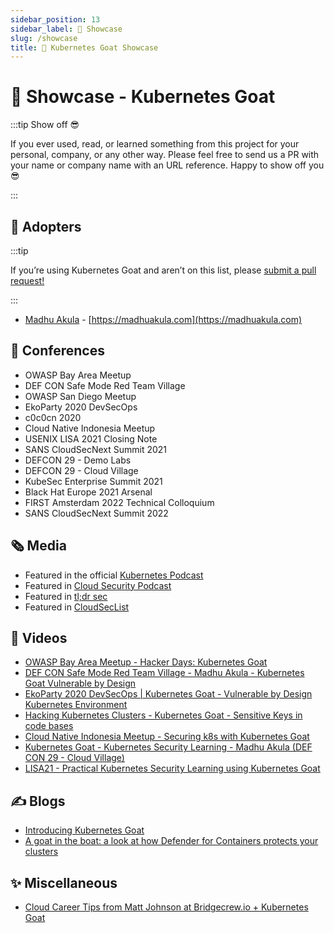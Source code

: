 ```yaml
---
sidebar_position: 13
sidebar_label: 🤩 Showcase
slug: /showcase
title: 🎊 Kubernetes Goat Showcase
---
```


# 🤩 Showcase - Kubernetes Goat

:::tip Show off 😎 

If you ever used, read, or learned something from this project for your personal, company, or any other way. Please feel free to send us a PR with your name or company name with an URL reference. Happy to show off you 😎 

:::

## 🤗 Adopters

:::tip

If you’re using Kubernetes Goat and aren’t on this list, please [submit a pull request!](https://github.com/madhuakula/kubernetes-goat/edit/master/guide/docs/showcase.md)

:::

* [Madhu Akula](https://twitter.com/madhuakula) - [https://madhuakula.com](https://madhuakula.com)


## 📣 Conferences

* OWASP Bay Area Meetup
* DEF CON Safe Mode Red Team Village
* OWASP San Diego Meetup
* EkoParty 2020 DevSecOps
* c0c0cn 2020
* Cloud Native Indonesia Meetup
* USENIX LISA 2021 Closing Note
* SANS CloudSecNext Summit 2021
* DEFCON 29 - Demo Labs
* DEFCON 29 - Cloud Village
* KubeSec Enterprise Summit 2021
* Black Hat Europe 2021 Arsenal
* FIRST Amsterdam 2022 Technical Colloquium
* SANS CloudSecNext Summit 2022

## 🗞️ Media

* Featured in the official [Kubernetes Podcast](https://kubernetespodcast.com/episode/109-kubermatic)
* Featured in [Cloud Security Podcast](https://www.youtube.com/watch?v=fCs-Fw6G_ec)
* Featured in [tl;dr sec](https://tldrsec.com/blog/tldr-sec-039)
* Featured in [CloudSecList](https://cloudseclist.com/issues/issue-42) 

## 🎥 Videos

* [OWASP Bay Area Meetup - Hacker Days: Kubernetes Goat](https://www.youtube.com/watch?v=DQllxpb46Yw)
* [DEF CON Safe Mode Red Team Village - Madhu Akula - Kubernetes Goat Vulnerable by Design](https://youtu.be/aEaSZJRbnTo)
* [EkoParty 2020 DevSecOps | Kubernetes Goat - Vulnerable by Design Kubernetes Environment](https://youtu.be/XqwbVU-gtng)
* [Hacking Kubernetes Clusters - Kubernetes Goat - Sensitive Keys in code bases](https://www.youtube.com/watch?v=SwWk8qVJgNY)
* [Cloud Native Indonesia Meetup - Securing k8s with Kubernetes Goat](https://youtu.be/pf5jOGWoWU0)
* [Kubernetes Goat - Kubernetes Security Learning - Madhu Akula (DEF CON 29 - Cloud Village)](https://www.youtube.com/watch?v=KqQCvAFW7yA)
* [LISA21 - Practical Kubernetes Security Learning using Kubernetes Goat](https://www.youtube.com/watch?v=jWiy1Y9cHC8)

## ✍️ Blogs

* [Introducing Kubernetes Goat](https://medium.com/madhuakula/introducing-kubernetes-goat-8624f6d70e9e)
* [A goat in the boat: a look at how Defender for Containers protects your clusters](https://guillaumeben.xyz/defender-containers.html)

## ✨ Miscellaneous

* [Cloud Career Tips from Matt Johnson at Bridgecrew.io + Kubernetes Goat](https://www.youtube.com/watch?v=w1HBsBjBrSU)
